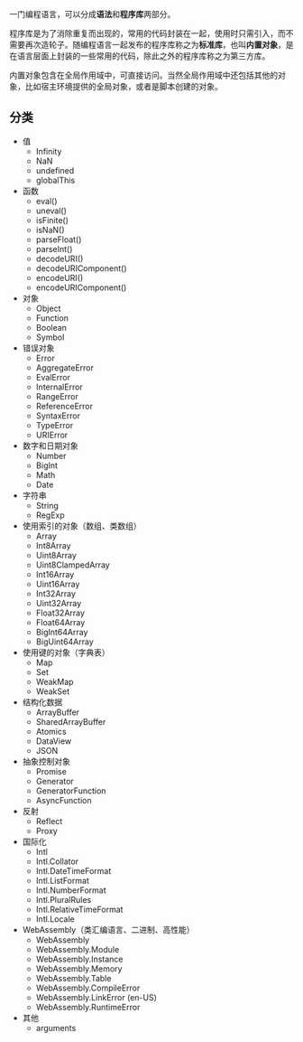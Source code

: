一门编程语言，可以分成**语法**和**程序库**两部分。

程序库是为了消除重复而出现的，常用的代码封装在一起，使用时只需引入，而不需要再次造轮子。随编程语言一起发布的程序库称之为**标准库**，也叫**内置对象**，是在语言层面上封装的一些常用的代码，除此之外的程序库称之为第三方库。

内置对象包含在全局作用域中，可直接访问。当然全局作用域中还包括其他的对象，比如宿主环境提供的全局对象，或者是脚本创建的对象。

## 分类

- 值
  - Infinity
  - NaN
  - undefined
  - globalThis
- 函数
  - eval()
  - uneval()
  - isFinite()
  - isNaN()
  - parseFloat()
  - parseInt()
  - decodeURI()
  - decodeURIComponent()
  - encodeURI()
  - encodeURIComponent()
- 对象
  - Object
  - Function
  - Boolean
  - Symbol
- 错误对象
  - Error
  - AggregateError
  - EvalError
  - InternalError
  - RangeError
  - ReferenceError
  - SyntaxError
  - TypeError
  - URIError
- 数字和日期对象
  - Number
  - BigInt
  - Math
  - Date
- 字符串
  - String
  - RegExp
- 使用索引的对象（数组、类数组）
  - Array
  - Int8Array
  - Uint8Array
  - Uint8ClampedArray
  - Int16Array
  - Uint16Array
  - Int32Array
  - Uint32Array
  - Float32Array
  - Float64Array
  - BigInt64Array
  - BigUint64Array
- 使用键的对象（字典表）
  - Map
  - Set
  - WeakMap
  - WeakSet
- 结构化数据
  - ArrayBuffer
  - SharedArrayBuffer
  - Atomics
  - DataView
  - JSON
- 抽象控制对象
  - Promise
  - Generator
  - GeneratorFunction
  - AsyncFunction
- 反射
  - Reflect
  - Proxy
- 国际化
  - Intl
  - Intl.Collator
  - Intl.DateTimeFormat
  - Intl.ListFormat
  - Intl.NumberFormat
  - Intl.PluralRules
  - Intl.RelativeTimeFormat
  - Intl.Locale
- WebAssembly（类汇编语言、二进制、高性能）
  - WebAssembly
  - WebAssembly.Module
  - WebAssembly.Instance
  - WebAssembly.Memory
  - WebAssembly.Table
  - WebAssembly.CompileError
  - WebAssembly.LinkError (en-US)
  - WebAssembly.RuntimeError
- 其他
  - arguments